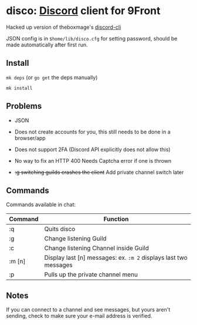 # disco: [Discord](https://discord.gg) client for 9Front

Hacked up version of theboxmage's [discord-cli](https://github.com/theboxmage/discordcli)

JSON config is in `$home/lib/disco.cfg` for setting password, should be made automatically after first run.

## Install

`mk deps` (or `go get` the deps manually)

`mk install`

## Problems

* JSON

* Does not create accounts for you, this still needs to be done in a browser/app

* Does not support 2FA (Discord API explicitly does not allow this)

* No way to fix an HTTP 400 Needs Captcha error if one is thrown

* ~~:g switching guilds crashes the client~~ Add private channel switch later

## Commands
Commands available in chat:

| Command       | Function         |
| ------------- |-------------|
| :q      | Quits disco |
| :g      | Change listening Guild|
| :c      | Change listening Channel inside Guild |
| :m [n]      | Display last [n] messages: ex. `:m 2` displays last two messages |
| :p      | Pulls up the private channel menu |

## Notes

If you can connect to a channel and see messages, but yours aren't sending, check to make sure your e-mail address is verified.
